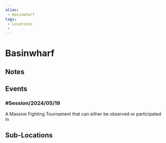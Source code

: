 ```yaml
---
alias: 
 - Basinwharf
tags: 
 - Locations
 - 
---
```


# Basinwharf

## Notes


## Events
### #Session/2024/05/19
A Massive Fighting Tournament that can either be observed or participated in

## Sub-Locations

